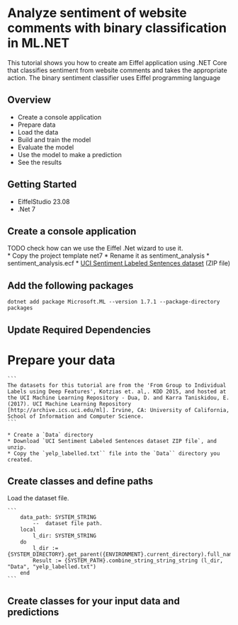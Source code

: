 # Analyze sentiment of website comments with binary classification in ML.NET

This tutorial shows you how to create am Eiffel application using  .NET Core that classifies sentiment from website comments and takes the appropriate action. 
The binary sentiment classifier uses Eiffel programming language

## Overview
* Create a console application
* Prepare data
* Load the data
* Build and train the model
* Evaluate the model
* Use the model to make a prediction
* See the results

## Getting Started

* EiffelStudio 23.08 
* .Net 7

## Create a console application 
TODO check how can we use the Eiffel .Net wizard to use it.    
    *  Copy the project template net7
    *  Rename it as sentiment_analysis 
        * sentiment_analysis.ecf
    * [UCI Sentiment Labeled Sentences dataset](https://archive.ics.uci.edu/ml/machine-learning-databases/00331/sentiment%20labelled%20sentences.zip) (ZIP file)    
   

##  Add the following packages

`dotnet add package Microsoft.ML --version 1.7.1 --package-directory packages`

## Update Required Dependencies


# Prepare your data

    ```
    The datasets for this tutorial are from the 'From Group to Individual Labels using Deep Features', Kotzias et. al,. KDD 2015, and hosted at the UCI Machine Learning Repository - Dua, D. and Karra Taniskidou, E. (2017). UCI Machine Learning Repository [http://archive.ics.uci.edu/ml]. Irvine, CA: University of California, School of Information and Computer Science.
    ```
    
    * Create a `Data` directory
    * Download `UCI Sentiment Labeled Sentences dataset ZIP file`, and unzip.
    * Copy the `yelp_labelled.txt`` file into the `Data`` directory you created.

## Create classes and define paths

Load the dataset file.

	```
        data_path: SYSTEM_STRING
            --  dataset file path.
		local
			l_dir: SYSTEM_STRING
		do
			l_dir := {SYSTEM_DIRECTORY}.get_parent({ENVIRONMENT}.current_directory).full_name
			Result := {SYSTEM_PATH}.combine_string_string_string (l_dir, "Data", "yelp_labelled.txt")
		end
    ```
 ## Create classes for your input data and predictions